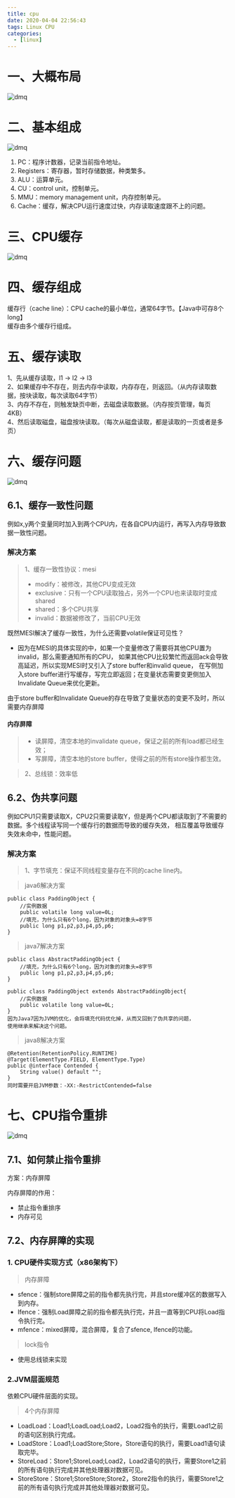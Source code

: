 ```yaml
---
title: cpu
date: 2020-04-04 22:56:43
tags: Linux CPU
categories:
  - [linux]
---
```

# 一、大概布局
![dmq](2020-04-04-cpu/大概布局.png)

# 二、基本组成
![dmq](2020-04-04-cpu/基本组成.png)

<!--more-->  

1. PC：程序计数器，记录当前指令地址。
2. Registers：寄存器，暂时存储数据，种类繁多。
3. ALU：运算单元。
4. CU：control unit，控制单元。
5. MMU：memory management unit，内存控制单元。
6. Cache：缓存，解决CPU运行速度过快，内存读取速度跟不上的问题。

# 三、CPU缓存
![dmq](2020-04-04-cpu/CPU缓存.png)


# 四、缓存组成

缓存行（cache line）：CPU cache的最小单位，通常64字节。【Java中可存8个long】    
缓存由多个缓存行组成。


# 五、缓存读取
1、先从缓存读取，l1 -> l2 -> l3   
2、如果缓存中不存在，则去内存中读取，内存存在，则返回。（从内存读取数据，按块读取，每次读取64字节）   
3、内存不存在，则触发缺页中断，去磁盘读取数据。（内存按页管理，每页4KB）   
4、然后读取磁盘，磁盘按块读取。（每次从磁盘读取，都是读取的一页或者是多页）

# 六、缓存问题
![dmq](2020-04-04-cpu/缓存问题.png)

## 6.1、缓存一致性问题
例如x,y两个变量同时加入到两个CPU内，在各自CPU内运行，再写入内存导致数据一致性问题。

### 解决方案

> 1、缓存一致性协议：mesi
>* modify：被修改，其他CPU变成无效
>* exclusive：只有一个CPU读取独占，另外一个CPU也来读取时变成shared
>* shared：多个CPU共享
>* invalid：数据被修改了，当前CPU无效

既然MESI解决了缓存一致性，为什么还需要volatile保证可见性？
* 因为在MESI的具体实现的中，如果一个变量修改了需要将其他CPU置为invalid，那么需要通知所有的CPU，
如果其他CPU比较繁忙而返回ack会导致高延迟，所以实现MESI时又引入了store buffer和invalid queue，
在写侧加入store buffer进行写缓存，写完立即返回；在变量状态需要变更侧加入Invalidate Queue来优化更新。

由于store buffer和Invalidate Queue的存在导致了变量状态的变更不及时，所以需要内存屏障

#### 内存屏障
>* 读屏障，清空本地的invalidate queue，保证之前的所有load都已经生效；
>* 写屏障，清空本地的store buffer，使得之前的所有store操作都生效。

> 2、总线锁：效率低

## 6.2、伪共享问题
例如CPU1只需要读取X，CPU2只需要读取Y，但是两个CPU都读取到了不需要的数据。多个线程读写同一个缓存行的数据而导致的缓存失效，
相互覆盖导致缓存失效未命中，性能问题。

### 解决方案

> 1、字节填充：保证不同线程变量存在不同的cache line内。

> java6解决方案
```
public class PaddingObject {
    //实例数据
    public volatile long value=0L;
    //填充，为什么只有6个long，因为对象的对象头=8字节
    public long p1,p2,p3,p4,p5,p6;
}
```

> java7解决方案
```
public class AbstractPaddingObject {
    //填充，为什么只有6个long，因为对象的对象头=8字节
    public long p1,p2,p3,p4,p5,p6;
}

public class PaddingObject extends AbstractPaddingObject{
    //实例数据
    public volatile long value=0L;
}
因为Java7因为JVM的优化，会将填充代码优化掉，从而又回到了伪共享的问题，
使用继承来解决这个问题。
```

> java8解决方案
```
@Retention(RetentionPolicy.RUNTIME)
@Target(ElementType.FIELD, ElementType.Type)
public @interface Contended {
    String value() default "";
}
同时需要开启JVM参数：-XX:-RestrictContended=false
```

# 七、CPU指令重排
![dmq](2020-04-04-cpu/CPU指令重排.png)

## 7.1、如何禁止指令重排
方案：内存屏障

内存屏障的作用：
* 禁止指令重排序
* 内存可见

## 7.2、内存屏障的实现
### 1. CPU硬件实现方式（x86架构下）
> 内存屏障
* sfence：强制store屏障之前的指令都先执行完，并且store缓冲区的数据写入到内存。
* lfence：强制Load屏障之前的指令都先执行完，并且一直等到CPU将Load指令执行完。
* mfence：mixed屏障，混合屏障，复合了sfence, lfence的功能。
> lock指令
* 使用总线锁来实现
### 2.JVM层面规范
依赖CPU硬件层面的实现。
> 4个内存屏障
* LoadLoad：Load1;LoadLoad;Load2，Load2指令的执行，需要Load1之前的语句区别执行完成。
* LoadStore：Load1;LoadStore;Store，Store语句的执行，需要Load1语句读取完毕。
* StoreLoad：Store1;StoreLoad;Load2，Load2语句的执行，需要Store1之前的所有语句执行完成并其他处理器对数据可见。
* StoreStore：Store1;StoreStore;Store2，Store2指令的执行，需要Store1之前的所有语句执行完成并其他处理器对数据可见。
> 

